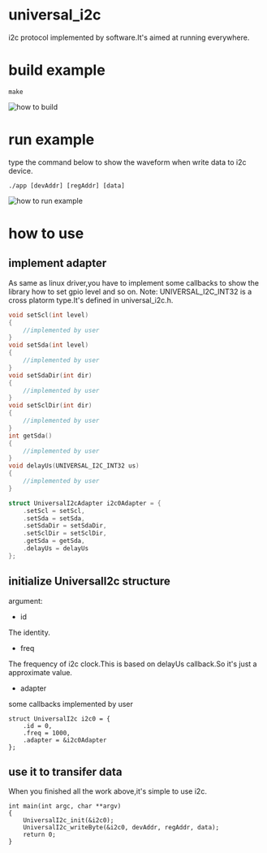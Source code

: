 # universal_i2c
i2c protocol implemented by software.It's aimed at running everywhere.

# build example
```
make
```
![how to build](https://github.com/logic-wei/universal_i2c/raw/master/screenshots/build.png)

# run example
type the command below to show the waveform when write data to i2c device.
```
./app [devAddr] [regAddr] [data]
```
![how to run example](https://github.com/logic-wei/universal_i2c/raw/master/screenshots/example.png)

# how to use

## implement adapter

As same as linux driver,you have to implement some callbacks to show the library how to set gpio level and so on.
Note:
UNIVERSAL_I2C_INT32 is a cross platorm type.It's defined in universal_i2c.h.
```c
void setScl(int level)
{
	//implemented by user
}
void setSda(int level)
{
	//implemented by user
}
void setSdaDir(int dir)
{
	//implemented by user
}
void setSclDir(int dir)
{
	//implemented by user
}
int getSda()
{
	//implemented by user
}
void delayUs(UNIVERSAL_I2C_INT32 us)
{
	//implemented by user	
}

struct UniversalI2cAdapter i2c0Adapter = {
	.setScl = setScl,
	.setSda = setSda,
	.setSdaDir = setSdaDir,
	.setSclDir = setSclDir,
	.getSda = getSda,
	.delayUs = delayUs
};
```

## initialize UniversalI2c structure
argument:
- id

The identity.
- freq

The frequency of i2c clock.This is based on delayUs callback.So it's just a approximate value.
- adapter

some callbacks implemented by user
```
struct UniversalI2c i2c0 = {
	.id = 0,
	.freq = 1000,
	.adapter = &i2c0Adapter
};
```

## use it to transifer data
When you finished all the work above,it's simple to use i2c.
```
int main(int argc, char **argv)
{
	UniversalI2c_init(&i2c0);
	UniversalI2c_writeByte(&i2c0, devAddr, regAddr, data);
	return 0;
}
```
